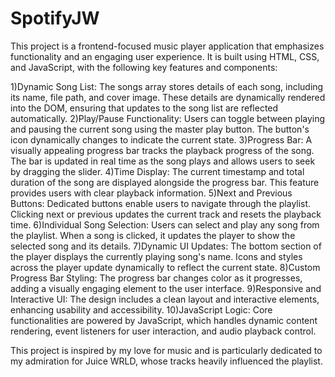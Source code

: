  # SpotifyJW
 
 This project is a frontend-focused music player application that emphasizes functionality and an engaging user experience. It is built using HTML, CSS, and JavaScript, with the following key features and components:

1)Dynamic Song List: The songs array stores details of each song, including its name, file path, and cover image. These details are dynamically rendered into the DOM, ensuring that updates to the song list are reflected automatically.
2)Play/Pause Functionality: Users can toggle between playing and pausing the current song using the master play button. The button's icon dynamically changes to indicate the current state.
3)Progress Bar: A visually appealing progress bar tracks the playback progress of the song. The bar is updated in real time as the song plays and allows users to seek by dragging the slider.
4)Time Display: The current timestamp and total duration of the song are displayed alongside the progress bar. This feature provides users with clear playback information.
5)Next and Previous Buttons: Dedicated buttons enable users to navigate through the playlist. Clicking next or previous updates the current track and resets the playback time.
6)Individual Song Selection: Users can select and play any song from the playlist. When a song is clicked, it updates the player to show the selected song and its details.
7)Dynamic UI Updates: The bottom section of the player displays the currently playing song's name. Icons and styles across the player update dynamically to reflect the current state.
8)Custom Progress Bar Styling: The progress bar changes color as it progresses, adding a visually engaging element to the user interface.
9)Responsive and Interactive UI: The design includes a clean layout and interactive elements, enhancing usability and accessibility.
10)JavaScript Logic: Core functionalities are powered by JavaScript, which handles dynamic content rendering, event listeners for user interaction, and audio playback control.

This project is inspired by my love for music and is particularly dedicated to my admiration for Juice WRLD, whose tracks heavily influenced the playlist.
